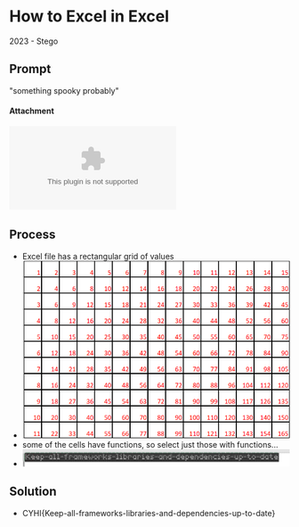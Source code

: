 # How to Excel in Excel
2023 - Stego

## Prompt
"something spooky probably"
#### Attachment
![excel file](50d9767356.xlsx)

## Process
* Excel file has a rectangular grid of values
* ![Grid](gridnumbers.png)
* some of the cells have functions, so select just those with functions...
* ![Grid](functions.png)

## Solution
* CYHI{Keep-all-frameworks-libraries-and-dependencies-up-to-date}